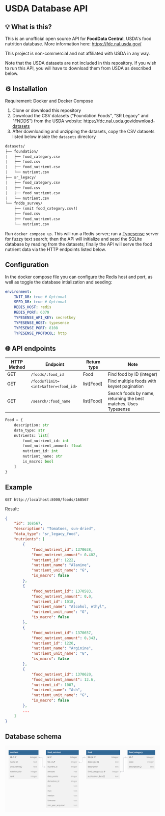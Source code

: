 # USDA Database API

## 💡 What is this?

This is an unofficial open source API for **FoodData Central**, USDA's food nutrition database. More information here: https://fdc.nal.usda.gov/

This project is non-commercial and not affiliated with USDA in any way.

Note that the USDA datasets are not included in this repository. If you wish to run this API, you will have to download them from USDA as described below.

## ⚙️ Installation

Requirement: Docker and Docker Compose

1. Clone or download this repository
2. Download the CSV datasets ("Foundation Foods", "SR Legacy" and "FNDDS") from the USDA website: https://fdc.nal.usda.gov/download-datasets
3. After downloading and unzipping the datasets, copy the CSV datasets listed below inside the `datasets` directory

```txt
datasets/
├── foundation/
|   ├── food_category.csv
|   ├── food.csv
|   ├── food_nutrient.csv
|   └── nutrient.csv
├── sr_legacy/
|   ├── food_category.csv
|   ├── food.csv
|   ├── food_nutrient.csv
|   └── nutrient.csv
└── fndds_survey/
    ├── (omit food_category.csv!)
    ├── food.csv
    ├── food_nutrient.csv
    └── nutrient.csv
```

Run `docker compose up`. This will run a Redis server; run a [Typesense](https://typesense.org/) server for fuzzy text search; then the API will initialize and seed the SQLite database by reading from the datasets; finally the API will serve the food nutrient data via the HTTP endpoints listed below.

## Configuration

In the docker compose file you can configure the Redis host and port, as well as toggle the database intialization and seeding:

```yml
environment:
    INIT_DB: true # Optional
    SEED_DB: true # Optional
    REDIS_HOST: redis
    REDIS_PORT: 6379
    TYPESENSE_API_KEY: secretkey
    TYPESENSE_HOST: typesense
    TYPESENSE_PORT: 8108
    TYPESENSE_PROTOCOL: http
```

## 🌐 API endpoints

| HTTP Method | Endpoint | Return type | Note |
| -      | -        | -              | - |
| GET    | `/foods/:food_id` | Food | Find food by ID (integer) |
| GET    | `/foods?limit=<int>&after=<food_id>` | list[Food] | Find multiple foods with keyset pagination |
| GET    | `/search/:food_name` | list[Food] | Search foods by name, returning the best matches. Uses Typesense |

```py
Food = {
    description: str
    data_type: str
    nutrients: list[
        food_nutrient_id: int
        food_nutrient_amount: float
        nutrient_id: int
        nutrient_name: str
        is_macro: bool
    ]
}
```

## Example

`GET http://localhost:8000/foods/168567`

Result:

```json
{
    "id": 168567,
    "description": "Tomatoes, sun-dried",
    "data_type": "sr_legacy_food",
    "nutrients": [
        {
            "food_nutrient_id": 1370638,
            "food_nutrient_amount": 0.402,
            "nutrient_id": 1222,
            "nutrient_name": "Alanine",
            "nutrient_unit_name": "G",
            "is_macro": false
        },
        {
            "food_nutrient_id": 1370583,
            "food_nutrient_amount": 0.0,
            "nutrient_id": 1018,
            "nutrient_name": "Alcohol, ethyl",
            "nutrient_unit_name": "G",
            "is_macro": false
        },
        {
            "food_nutrient_id": 1370657,
            "food_nutrient_amount": 0.343,
            "nutrient_id": 1220,
            "nutrient_name": "Arginine",
            "nutrient_unit_name": "G",
            "is_macro": false
        },
        {
            "food_nutrient_id": 1370620,
            "food_nutrient_amount": 12.6,
            "nutrient_id": 1007,
            "nutrient_name": "Ash",
            "nutrient_unit_name": "G",
            "is_macro": false
        },
        ...
    ]
}
```

## Database schema

<img src="https://github.com/imivi/usda-database-api/blob/main/docs/usda_database_schema.png" alt="Database schema">
